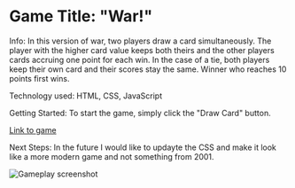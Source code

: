 # Game Title: "War!"
Info: In this version of war, two players draw a card simultaneously. The player with the higher card value keeps both theirs and the other players cards accruing one point for each win. In the case of a tie, both players keep their own card and their scores stay the same. Winner who reaches 10 points first wins. 

Technology used: HTML, CSS, JavaScript

Getting Started: To start the game, simply click the "Draw Card" button.

[Link to game](https://eduardocorona17.github.io/war/)

Next Steps: In the future I would like to updayte the CSS and make it look like a more modern game and not something from 2001. 



![Gameplay screenshot](https://i.imgur.com/8HfwCY7.png)
